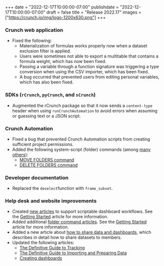 +++
date = "2022-12-17T10:00:00-07:00"
publishdate = "2022-12-17T10:00:00-07:00"
draft = false
title = "Release 2022.17"
images = ["https://crunch.io/img/logo-1200x630.png"]
+++

### Crunch web application

- Fixed the following:
    - Materialization of formulas works properly now when a dataset exclusion filter is applied.
    - Users were sometimes not able to export a multitable that contains a formula weight, which has now been fixed.
    - Passing a variable through a function signature was triggering a type conversion when using the CSV importer, which has been fixed.
    - A bug occurred that prevented users from editing personal variables, which has also been fixed.

### SDKs (`rCrunch`, `pyCrunch`, and `sCrunch`)

- Augmented the rCrunch package so that it now sends a `content-type` header when using `runCrunchAutomation` to avoid errors when assuming or guessing text or a JSON script.

### Crunch Automation

- Fixed a bug that prevented Crunch Automation scripts from creating sufficient project permissions.
- Added the following system-script (folder) commands (among [many others](https://help.crunch.io/hc/en-us/sections/10343332025101-Folder-commands)):
    - [MOVE FOLDERS command](https://help.crunch.io/hc/en-us/articles/11309460023565-MOVE-FOLDERS-command)
    - [DELETE FOLDERS command](https://help.crunch.io/hc/en-us/articles/11309694453901-DELETE-FOLDERS-command)

### Developer documentation

- Replaced the `deselect`function with `frame_subset`.

### Help desk and website improvements

- Created [new articles](https://help.crunch.io/hc/en-us/sections/10519530812557-Dashboard-commands) to support scriptable dashboard workflows. See the [Getting Started](https://help.crunch.io/hc/en-us/articles/10521850516877-Getting-started-with-dashboard-commands) article for more information.
- Added additional [folder command articles](https://help.crunch.io/hc/en-us/sections/10343332025101-Folder-commands). See the [Getting Started](https://help.crunch.io/hc/en-us/articles/10521594535309-Getting-started-with-folder-scripts) article for more information.
- Added a new article about [how to share data and dashboards](https://help.crunch.io/hc/en-us/articles/10875389879181-Sharing-data-and-dashboards), which describes in detail how to share datasets to members.
- Updated the following articles:
    - [The Definitive Guide to Tracking](https://help.crunch.io/hc/en-us/articles/360052195131-The-Definitive-Guide-to-Tracking)
    - [The Definitive Guide to Importing and Preparing Data](https://help.crunch.io/hc/en-us/articles/360044362492-The-Definitive-Guide-to-Importing-and-Preparing-Data)
    - [Creating dashboards](https://help.crunch.io/hc/en-us/articles/10569936352013-Creating-dashboards)
